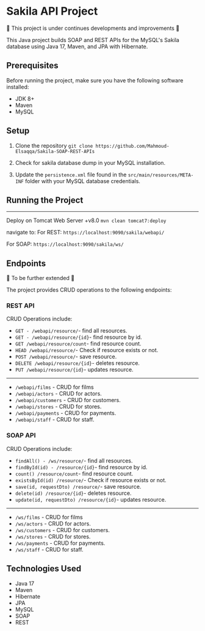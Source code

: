 # Sakila API Project

:construction: This project is under continues developments and improvements :construction:

This Java project builds SOAP and REST APIs for the MySQL's Sakila database using Java 17, Maven, and JPA with Hibernate.

## Prerequisites

Before running the project, make sure you have the following software installed:

- JDK 8+
- Maven
- MySQL

## Setup


1. Clone the repository
``` git clone https://github.com/Mahmoud-Elsaqqa/Sakila-SOAP-REST-APIs ```


2. Check for sakila database dump in your MySQL installation.


3. Update the `persistence.xml` file found in the `src/main/resources/META-INF` folder with your MySQL database credentials.

## Running the Project
---

Deploy on Tomcat Web Server +v8.0
`mvn clean tomcat7:deploy`

navigate to:
For REST: `https://localhost:9090/sakila/webapi/`

For SOAP: `https://localhost:9090/sakila/ws/`


## Endpoints

:construction: To be further extended :construction:

The project provides CRUD operations to the following endpoints:

### REST API

CRUD Operations include:
- `GET - /webapi/resource/`- find all resources.
- `GET - /webapi/resource/{id}`- find resource by id.
- `GET /webapi/resource/count`- find resource count.
- `HEAD /webapi/resource/`- Check if resource exists or not.
- `POST /webapi/resource/`- save resource.
- `DELETE /webapi/resource/{id}`- deletes resource.
- `PUT /webapi/resource/{id}`- updates resource.
---
- `/webapi/films` - CRUD for films
- `/webapi/actors` - CRUD for actors.
- `/webapi/customers` - CRUD for customers.
- `/webapi/stores` - CRUD for stores.
- `/webapi/payments` - CRUD for payments.
- `/webapi/staff` - CRUD for staff.

### SOAP API

CRUD Operations include:
- `findAll() - /ws/resource/`- find all resources.
- `findById(id) - /resource/{id}`- find resource by id.
- `count() /resource/count`- find resource count.
- `existsById(id) /resource/`- Check if resource exists or not.
- `save(id, requestDto) /resource/`- save resource.
- `delete(id) /resource/{id}`- deletes resource.
- `update(id, requestDto) /resource/{id}`- updates resource.
---
- `/ws/films` - CRUD for films
- `/ws/actors` - CRUD for actors.
- `/ws/customers` - CRUD for customers.
- `/ws/stores` - CRUD for stores.
- `/ws/payments` - CRUD for payments.
- `/ws/staff` - CRUD for staff.


## Technologies Used

- Java 17
- Maven
- Hibernate
- JPA
- MySQL
- SOAP
- REST


